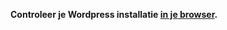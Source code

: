 

**Controleer je Wordpress installatie [in je browser](https://[[HOST_SUBDOMAIN]]-80-[[KATACODA_HOST]].environments.katacoda.com/).**